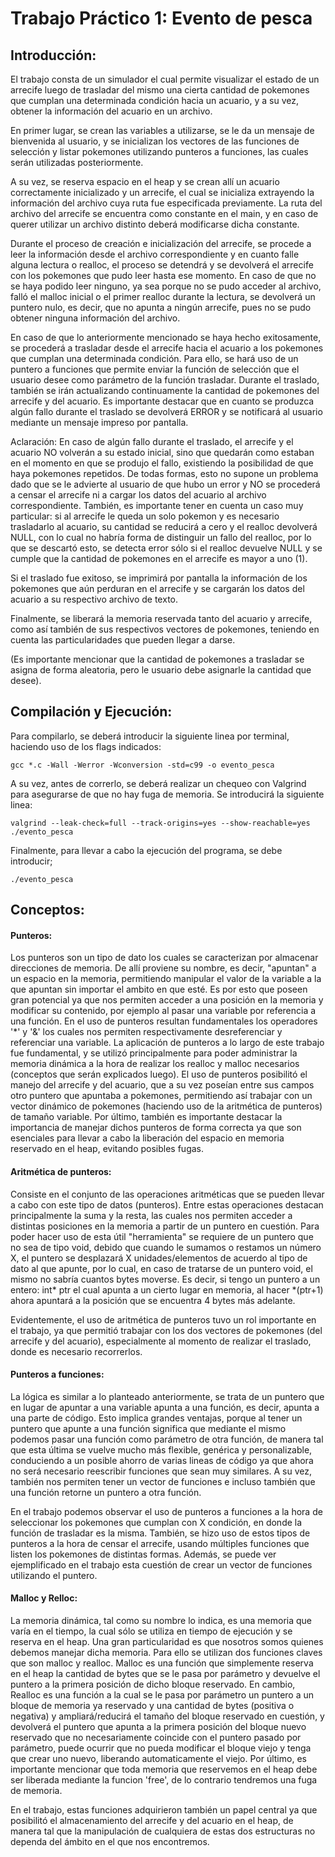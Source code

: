 # Trabajo Práctico 1: Evento de pesca

## Introducción:

El trabajo consta de un simulador el cual permite visualizar el estado de un arrecife luego de trasladar del mismo una cierta cantidad de pokemones que cumplan una determinada condición hacia un acuario, y a su vez, obtener la información del acuario en un archivo.

En primer lugar, se crean las variables a utilizarse, se le da un mensaje de bienvenida al usuario, y se inicializan los vectores de las funciones de selección y listar pokemones utilizando punteros a funciones, las cuales serán utilizadas posteriormente.

A su vez, se reserva espacio en el heap y se crean allí un acuario correctamente inicializado y un arrecife, el cual se inicializa extrayendo la información del archivo cuya ruta fue especificada previamente. La ruta del archivo del arrecife se encuentra como constante en el main, y en caso de querer utilizar un archivo distinto deberá modificarse dicha constante.

Durante el proceso de creación e inicialización del arrecife, se procede a leer la información desde el archivo correspondiente y en cuanto falle alguna lectura o realloc, el proceso se detendrá y se devolverá el arrecife con los pokemones que pudo leer hasta ese momento. En caso de que no se haya podido leer ninguno, ya sea porque no se pudo acceder al archivo, falló el malloc inicial o el primer realloc durante la lectura, se devolverá un puntero nulo, es decir, que no apunta a ningún arrecife, pues no se pudo obtener ninguna información del archivo.

En caso de que lo anteriormente mencionado se haya hecho exitosamente, se procederá a trasladar desde el arrecife hacia el acuario a los pokemones que cumplan una determinada condición. Para ello, se hará uso de un puntero a funciones que permite enviar la función de selección que el usuario desee como parámetro de la función trasladar. Durante el traslado, también se irán actualizando continuamente la cantidad de pokemones del arrecife y del acuario. Es importante destacar que en cuanto se produzca algún fallo durante el traslado se devolverá ERROR y se notificará al usuario mediante un mensaje impreso por pantalla.

Aclaración: En caso de algún fallo durante el traslado, el arrecife y el acuario NO volverán a su estado inicial, sino que quedarán como estaban en el momento en que se produjo el fallo, existiendo la posibilidad de que haya pokemones repetidos. De todas formas, esto no supone un problema dado que se le advierte al usuario de que hubo un error y NO se procederá a censar el arrecife ni a cargar los datos del acuario al archivo correspondiente.
También, es importante tener en cuenta un caso muy particular: si al arrecife le queda un solo pokemon y es necesario trasladarlo al acuario, su cantidad se reducirá a cero y el realloc devolverá NULL, con lo cual no habría forma de distinguir un fallo del realloc, por lo que se descartó esto, se detecta error sólo si el realloc devuelve NULL y se cumple que la cantidad de pokemones en el arrecife es mayor a uno (1).

Si el traslado fue exitoso, se imprimirá por pantalla la información de los pokemones que aún perduran en el arrecife y se cargarán los datos del acuario a su respectivo archivo de texto.

Finalmente, se liberará la memoria reservada tanto del acuario y arrecife, como así también de sus respectivos vectores de pokemones, teniendo en cuenta las particularidades que pueden llegar a darse.

(Es importante mencionar que la cantidad de pokemones a trasladar se asigna de forma aleatoria, pero le usuario debe asignarle la cantidad que desee).


## Compilación y Ejecución:

Para compilarlo, se deberá introducir la siguiente linea por terminal, haciendo uso de los flags indicados:
	
	gcc *.c -Wall -Werror -Wconversion -std=c99 -o evento_pesca

	
A su vez, antes de correrlo, se deberá realizar un chequeo con Valgrind para asegurarse de que no hay fuga de memoria. Se introducirá la siguiente linea:

	valgrind --leak-check=full --track-origins=yes --show-reachable=yes ./evento_pesca

Finalmente, para llevar a cabo la ejecución del programa, se debe introducir;

	./evento_pesca


## Conceptos:

#### Punteros: 
Los punteros son un tipo de dato los cuales se caracterizan por almacenar direcciones de memoria. De allí proviene su nombre, es decir, "apuntan" a un espacio en la memoria, permitiendo manipular el valor de la variable a la que apuntan sin importar el ambito en que esté.
Es por esto que poseen gran potencial ya que nos permiten acceder a una posición en la memoria y modificar su contenido, por ejemplo al pasar una variable por referencia a una función. 
En el uso de punteros resultan fundamentales los operadores '*' y '&' los cuales nos permiten respectivamente desreferenciar y referenciar una variable.
La aplicación de punteros a lo largo de este trabajo fue fundamental, y se utilizó principalmente para poder administrar la memoria dinámica a la hora de realizar los realloc y malloc necesarios (conceptos que serán explicados luego). 
El uso de punteros posibilitó el manejo del arrecife y del acuario, que a su vez poseían entre sus campos otro puntero que apuntaba a pokemones, permitiendo así trabajar con un vector dinámico de pokemones (haciendo uso de la aritmética de punteros) de tamaño variable.
Por último, también es importante destacar la importancia de manejar dichos punteros de forma correcta ya que son esenciales para llevar a cabo la liberación del espacio en memoria reservado en el heap, evitando posibles fugas.


#### Aritmética de punteros: 
Consiste en el conjunto de las operaciones aritméticas que se pueden llevar a cabo con este tipo de datos (punteros). Entre estas operaciones destacan principalmente la suma y la resta, las cuales nos permiten acceder a distintas posiciones en la memoria a partir de un puntero en cuestión. Para poder hacer uso de esta útil "herramienta" se requiere de un puntero que no sea de tipo void, debido que cuando le sumamos o restamos un número X, el puntero se desplazará X unidades/elementos de acuerdo al tipo de dato al que apunte, por lo cual, en caso de tratarse de un puntero void, el mismo no sabría cuantos bytes moverse.
Es decir, si tengo un puntero a un entero: int* ptr el cual apunta a un cierto lugar en memoria, al hacer *(ptr+1) ahora apuntará a la posición que se encuentra 4 bytes más adelante.

Evidentemente, el uso de aritmética de punteros tuvo un rol importante en el trabajo, ya que permitió trabajar con los dos vectores de pokemones (del arrecife y del acuario), especialmente al momento de realizar el traslado, donde es necesario recorrerlos.


#### Punteros a funciones: 
La lógica es similar a lo planteado anteriormente, se trata de un puntero que en lugar de apuntar a una variable apunta a una función, es decir, apunta a una parte de código. Esto implica grandes ventajas, porque al tener un puntero que apunte a una función significa que mediante el mismo podemos pasar una función como parámetro de otra función, de manera tal que esta última se vuelve mucho más flexible, genérica y personalizable, conduciendo a un posible ahorro de varias lineas de código ya que ahora no será necesario reescribir funciones que sean muy similares. A su vez, también nos permiten tener un vector de funciones e incluso también que una función retorne un puntero a otra función.

En el trabajo podemos observar el uso de punteros a funciones a la hora de seleccionar los pokemones que cumplan con X condición, en donde la función de trasladar es la misma. También, se hizo uso de estos tipos de punteros a la hora de censar el arrecife, usando múltiples funciones que listen los pokemones de distintas formas. Además, se puede ver ejemplificado en el trabajo esta cuestión de crear un vector de funciones utilizando el puntero.

#### Malloc y Relloc: 
La memoria dinámica, tal como su nombre lo indica, es una memoria que varía en el tiempo, la cual sólo se utiliza en tiempo de ejecución y se reserva en el heap. Una gran particularidad es que nosotros somos quienes debemos manejar dicha memoria. Para ello se utilizan dos funciones claves que son malloc y realloc. Malloc es una función que simplemente reserva en el heap la cantidad de bytes que se le pasa por parámetro y devuelve el puntero a la primera posición de dicho bloque reservado. En cambio, Realloc es una función a la cual se le pasa por parámetro un puntero a un bloque de memoria ya reservado y una cantidad de bytes (positiva o negativa) y ampliará/reducirá el tamaño del bloque reservado en cuestión, y devolverá el puntero que apunta a la primera posición del bloque nuevo reservado que no necesariamente coincide con el puntero pasado por parámetro, puede ocurrir que no pueda modificar el bloque viejo y tenga que crear uno nuevo, liberando automaticamente el viejo. 
Por último, es importante mencionar que toda memoria que reservemos en el heap debe ser liberada mediante la funcion 'free', de lo contrario tendremos una fuga de memoria.

En el trabajo, estas funciones adquirieron también un papel central ya que posibilitó el almacenamiento del arrecife y del acuario en el heap, de manera tal que la manipulación de cualquiera de estas dos estructuras no dependa del ámbito en el que nos encontremos.
